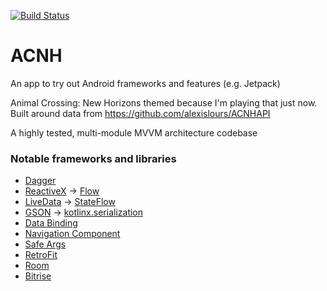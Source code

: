 [![Build Status](https://app.bitrise.io/app/5e8a9f80ff0875a4/status.svg?token=xMxwWW7oc1XeK3oVlfkMRw&branch=master)](https://app.bitrise.io/app/5e8a9f80ff0875a4)

# ACNH
An app to try out Android frameworks and features (e.g. Jetpack)

Animal Crossing: New Horizons themed because I'm playing that just now.\
Built around data from https://github.com/alexislours/ACNHAPI

A highly tested, multi-module MVVM architecture codebase

### Notable frameworks and libraries
- [Dagger](https://dagger.dev/)
- [ReactiveX](http://reactivex.io/)  ->  [Flow](https://kotlinlang.org/docs/flow.html) 
- [LiveData](https://developer.android.com/topic/libraries/architecture/livedata)  ->  [StateFlow](https://kotlin.github.io/kotlinx.coroutines/kotlinx-coroutines-core/kotlinx.coroutines.flow/-state-flow/) 
- [GSON](https://github.com/google/gson)  ->  [kotlinx.serialization](https://github.com/Kotlin/kotlinx.serialization)
- [Data Binding](https://developer.android.com/topic/libraries/data-binding)
- [Navigation Component](https://developer.android.com/guide/navigation)
- [Safe Args](https://developer.android.com/guide/navigation/navigation-pass-data#Safe-args)
- [RetroFit](https://square.github.io/retrofit/)
- [Room](https://developer.android.com/training/data-storage/room)
- [Bitrise](https://www.bitrise.io/)

